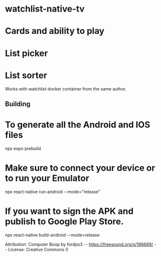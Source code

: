 # watchlist-native-tv

# Cards and ability to play
# List picker
# List sorter

Works with watchlist docker container from the same author.

## Building

# To generate all the Android and IOS files
npx expo prebuild

# Make sure to connect your device or to run your Emulator
npx react-native run-android --mode="release"

# If you want to sign the APK and publish to Google Play Store.
npx react-native build-android --mode=release

Attribution:
Computer Boop by fordps3 -- https://freesound.org/s/186669/ -- License: Creative Commons 0